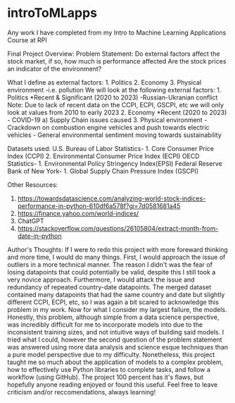 # introToMLapps
Any work I have completed from my Intro to Machine Learning Applications Course at RPI

Final Project Overview:
Problem Statement:
   Do external factors affect the stock market, if so, how much is performance affected
   Are the stock prices an indicator of the environment?

   What I define as external factors:
      1. Politics
      2. Economy
      3. Physical environment
         -i.e. pollution
   We will look at the following external factors:
      1. Politics
         *Recent & Significant (2020 to 2023)
         -Russian-Ukranian conflict
         Note: Due to lack of recent data on the CCPI, ECPI, GSCPI, etc we will only look at values from 2010 to early 2023
      2. Economy
         *Recent (2020 to 2023)
         - COVID-19
            a) Supply Chain issues caused
      3. Physical environment
         - Crackdown on combustion engine vehicles and push towards electric vehicles
         - General environmental sentiment moving towards sustainability

   Datasets used:
      U.S. Bureau of Labor Statistics-
      1. Core Consumer Price Index (CCPI)
      2. Environmental Consumer Price Index (ECPI)
      OECD Statistics-
      1. Environmental Policy Stringency Index(EPSI)
      Federal Reserve Bank of New York-
      1. Global Supply Chain Pressure Index (GSCPI)

   Other Resources:
   1. https://towardsdatascience.com/analyzing-world-stock-indices-performance-in-python-610df6a578f?gi=7d0581681a45
   2. https://finance.yahoo.com/world-indices/
   3. ChatGPT
   4. https://stackoverflow.com/questions/26105804/extract-month-from-date-in-python

Author's Thoughts:
   If I were to redo this project with more foreward thinking and more time, I would do many things. First, I would approach the issue of outliers in a more technical manner. The reason I didn't was the fear of losing datapoints that could potentially be valid, despite this I still took a very novice approach. Furthermore, I would attack the issue and redundancy of repeated country-date datapoints. The merged dataset contained many datapoints that had the same country and date but slightly different CCPI, ECPI, etc, so I was again a bit scared to acknowledge this problem in my work. Now for what I consider my largest failure, the models. Honestly, this problem, although simple from a data science perspective, was incredibly difficult for me to incorporate models into due to the inconsistent training sizes, and not intuitive ways of building said models. I tried what I could, however the second question of the problem statement was answered using more data analysis and science esque techniques than a pure model perspective due to my difficulty. Nonetheless, this project taught me so much about the application of models to a complex problem, how to effectively use Python libraries to complete tasks, and follow a workflow (using GitHub). The project 100 percent has it's flaws, but hopefully anyone reading enjoyed or found this useful. Feel free to leave criticism and/or reccomendations, always learning!
